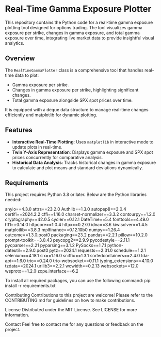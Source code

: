 # Real-Time Gamma Exposure Plotter

This repository contains the Python code for a real-time gamma exposure plotting tool designed for options trading. The tool visualizes gamma exposure per strike, changes in gamma exposure, and total gamma exposure over time, integrating live market data to provide insightful visual analytics.

## Overview

The `RealTimeGammaPlotter` class is a comprehensive tool that handles real-time data to plot:
- Gamma exposure per strike.
- Changes in gamma exposure per strike, highlighting significant changes.
- Total gamma exposure alongside SPX spot prices over time.

It is equipped with a deque data structure to manage real-time changes efficiently and matplotlib for dynamic plotting.

## Features

- **Interactive Real-Time Plotting**: Uses `matplotlib` in interactive mode to update plots in real-time.
- **Twin Y-Axis Representation**: Displays gamma exposure and SPX spot prices concurrently for comparative analysis.
- **Historical Data Analysis**: Tracks historical changes in gamma exposure to calculate and plot means and standard deviations dynamically.

## Requirements

This project requires Python 3.8 or later. Below are the Python libraries needed:

anyio==4.3.0
attrs==23.2.0
Authlib==1.3.0
autopep8==2.0.4
certifi==2024.2.2
cffi==1.16.0
charset-normalizer==3.3.2
contourpy==1.2.0
cryptography==42.0.5
cycler==0.12.1
DateTime==5.4
fonttools==4.49.0
h11==0.14.0
httpcore==1.0.4
httpx==0.27.0
idna==3.6
kiwisolver==1.4.5
matplotlib==3.8.3
mplfinance==0.12.10b0
numpy==1.26.4
outcome==1.3.0.post0
packaging==23.2
pandas==2.2.1
pillow==10.2.0
prompt-toolkit==3.0.43
psycopg2==2.9.9
pycodestyle==2.11.1
pycparser==2.21
pyparsing==3.1.2
PySocks==1.7.1
python-dateutil==2.9.0.post0
pytz==2024.1
requests==2.31.0
schedule==1.2.1
selenium==4.18.1
six==1.16.0
sniffio==1.3.1
sortedcontainers==2.4.0
tda-api==1.6.0
trio==0.24.0
trio-websocket==0.11.1
typing_extensions==4.10.0
tzdata==2024.1
urllib3==2.2.1
wcwidth==0.2.13
websockets==12.0
wsproto==1.2.0
zope.interface==6.2


To install all required packages, you can use the following command:
pip install -r requirements.txt



Contributing
Contributions to this project are welcome! Please refer to the CONTRIBUTING.md for guidelines on how to make contributions.

License
Distributed under the MIT License. See LICENSE for more information.

Contact
Feel free to contact me for any questions or feedback on the project.
